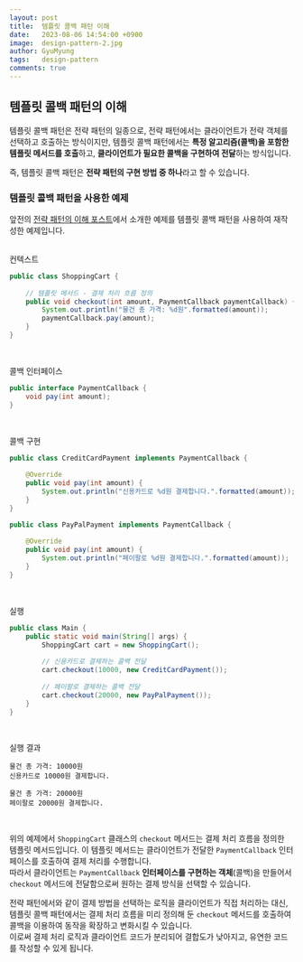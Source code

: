 ```yaml
---
layout:	post
title:  템플릿 콜백 패턴 이해
date:   2023-08-06 14:54:00 +0900
image:  design-pattern-2.jpg
author: GyuMyung
tags:   design-pattern
comments: true
---
```

## 템플릿 콜백 패턴의 이해

템플릿 콜백 패턴은 전략 패턴의 일종으로, 전략 패턴에서는 클라이언트가 전략 객체를 선택하고 호출하는 방식이지만, 템플릿 콜백 패턴에서는 **특정 알고리즘(콜백)을 포함한 템플릿 메서드를 호출**하고, **클라이언트가 필요한 콜백을 구현하여 전달**하는 방식입니다. <br/>

즉, 템플릿 콜백 패턴은 **전략 패턴의 구현 방법 중 하나**라고 할 수 있습니다.

### 템플릿 콜백 패턴을 사용한 예제

앞전의 [전략 패턴의 이해 포스트](https://lgm1007.github.io/2023/08/01/Strategy-Pattern/)에서 소개한 예제를 템플릿 콜백 패턴을 사용하여 재작성한 예제입니다. <br/>
<br/>

컨텍스트
```java
public class ShoppingCart {
	
	// 템플릿 메서드 - 결제 처리 흐름 정의
    public void checkout(int amount, PaymentCallback paymentCallback) {
		System.out.println("물건 총 가격: %d원".formatted(amount));
		paymentCallback.pay(amount);
    }
}
```
<br/>

콜백 인터페이스
```java
public interface PaymentCallback {
	void pay(int amount);
}
```
<br/>

콜백 구현
```java
public class CreditCardPayment implements PaymentCallback {
	
	@Override
    public void pay(int amount) {
		System.out.println("신용카드로 %d원 결제합니다.".formatted(amount));
    }
}

public class PayPalPayment implements PaymentCallback {
	
	@Override
    public void pay(int amount) {
		System.out.println("페이팔로 %d원 결제합니다.".formatted(amount));
    }
}
```
<br/>

실행
```java
public class Main {
	public static void main(String[] args) {
		ShoppingCart cart = new ShoppingCart();
		
		// 신용카드로 결제하는 콜백 전달
        cart.checkout(10000, new CreditCardPayment());
		
		// 페이팔로 결제하는 콜백 전달
        cart.checkout(20000, new PayPalPayment());
    }
}
```
<br/>

실행 결과
```
물건 총 가격: 10000원
신용카드로 10000원 결제합니다.

물건 총 가격: 20000원
페이팔로 20000원 결제합니다.
```
<br/>


위의 예제에서 `ShoppingCart` 클래스의 `checkout` 메서드는 결제 처리 흐름을 정의한 템플릿 메서드입니다. 이 템플릿 메서드는 클라이언트가 전달한 `PaymentCallback` 인터페이스를 호출하여 결제 처리를 수행합니다. <br/>
따라서 클라이언트는 `PaymentCallback` **인터페이스를 구현하는 객체**(콜백)을 만들어서 `checkout` 메서드에 전달함으로써 원하는 결제 방식을 선택할 수 있습니다. <br/>

전략 패턴에서와 같이 결제 방법을 선택하는 로직을 클라이언트가 직접 처리하는 대신, 템플릿 콜백 패턴에서는 결제 처리 흐름을 미리 정의해 둔 `checkout` 메서드를 호출하여 콜백을 이용하여 동작을 확장하고 변화시킬 수 있습니다. <br/>
이로써 결제 처리 로직과 클라이언트 코드가 분리되어 결합도가 낮아지고, 유연한 코드를 작성할 수 있게 됩니다. <br/>

